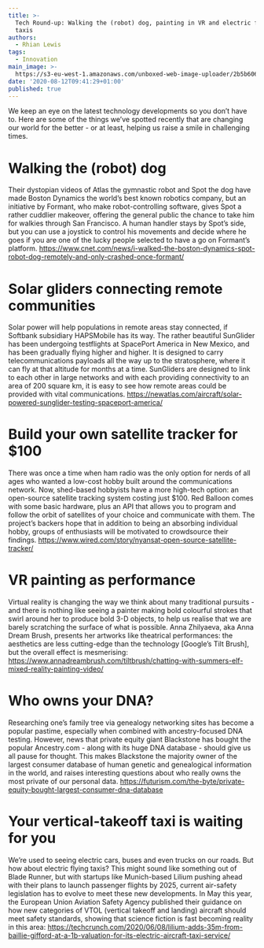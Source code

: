 ```yaml
---
title: >-
  Tech Round-up: Walking the (robot) dog, painting in VR and electric flying
  taxis
authors:
  - Rhian Lewis
tags:
  - Innovation
main_image: >-
  https://s3-eu-west-1.amazonaws.com/unboxed-web-image-uploader/2b5b606e978d6d98bc671e96f50e121f.png
date: '2020-08-12T09:41:29+01:00'
published: true
---
```

We keep an eye on the latest technology developments so you don’t have to. Here are some of the things we’ve spotted recently that are changing our world for the better - or at least, helping us raise a smile in challenging times.

# Walking the (robot) dog

Their dystopian videos of Atlas the gymnastic robot and Spot the dog have made Boston Dynamics the world’s best known robotics company, but an initiative by Formant, who make robot-controlling software, gives Spot a rather cuddlier makeover, offering the general public the chance to take him for walkies through San Francisco. A human handler stays by Spot’s side, but you can use a joystick to control his movements and decide where he goes if you are one of the lucky people selected to have a go on Formant’s platform. <https://www.cnet.com/news/i-walked-the-boston-dynamics-spot-robot-dog-remotely-and-only-crashed-once-formant/>

# Solar gliders connecting remote communities

Solar power will help populations in remote areas stay connected, if Softbank subsidiary HAPSMobile has its way. The rather beautiful SunGlider has been undergoing testflights at SpacePort America in New Mexico, and has been gradually flying higher and higher. It is designed to carry telecommunications payloads all the way up to the stratosphere, where it can fly at that altitude for months at a time. SunGliders are designed to link to each other in large networks and with each providing connectivity to an area of 200 square km, it is easy to see how remote areas could be provided with vital communications. <https://newatlas.com/aircraft/solar-powered-sunglider-testing-spaceport-america/>

# Build your own satellite tracker for $100

There was once a time when ham radio was the only option for nerds of all ages who wanted a low-cost hobby built around the communications network. Now, shed-based hobbyists have a more high-tech option: an open-source satellite tracking system costing just $100. Red Balloon comes with some basic hardware, plus an API that allows you to program and follow the orbit of satellites of your choice and communicate with them. The project’s backers hope that in addition to being an absorbing individual hobby, groups of enthusiasts will be motivated to crowdsource their findings. <https://www.wired.com/story/nyansat-open-source-satellite-tracker/>

# VR painting as performance

Virtual reality is changing the way we think about many traditional pursuits - and there is nothing like seeing a painter making bold colourful strokes that swirl around her to produce bold 3-D objects, to help us realise that we are barely scratching the surface of what is possible. Anna Zhilyaeva, aka Anna Dream Brush, presents her artworks like theatrical performances: the aesthetics are less cutting-edge than the technology \[Google’s Tilt Brush], but the overall effect is mesmerising: <https://www.annadreambrush.com/tiltbrush/chatting-with-summers-elf-mixed-reality-painting-video/>

# Who owns your DNA?

Researching one’s family tree via genealogy networking sites has become a popular pastime, especially when combined with ancestry-focused DNA testing. However, news that private equity giant Blackstone has bought the popular Ancestry.com - along with its huge DNA database - should give us all pause for thought. This makes Blackstone the majority owner of the largest consumer database of human genetic and genealogical information in the world, and raises interesting questions about who really owns the most private of our personal data. <https://futurism.com/the-byte/private-equity-bought-largest-consumer-dna-database>

# Your vertical-takeoff taxi is waiting for you

We’re used to seeing electric cars, buses and even trucks on our roads. But how about electric flying taxis? This might sound like something out of Blade Runner, but with startups like Munich-based Lilium pushing ahead with their plans to launch passenger flights by 2025, current air-safety legislation has to evolve to meet these new developments. In May this year, the European Union Aviation Safety Agency published their guidance on how new categories of VTOL (vertical takeoff and landing) aircraft should meet safety standards, showing that science fiction is fast becoming reality in this area: <https://techcrunch.com/2020/06/08/lilium-adds-35m-from-baillie-gifford-at-a-1b-valuation-for-its-electric-aircraft-taxi-service/>
